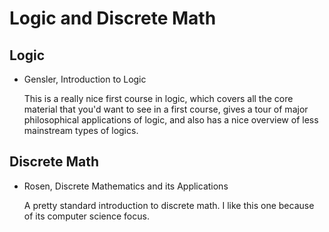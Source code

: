 # Logic and Discrete Math

## Logic

* Gensler, Introduction to Logic

  This is a really nice first course in logic, which covers all the core material
that you'd want to see in a first course, gives a tour of major philosophical applications of logic,
and also has a nice overview of less mainstream types of logics.

## Discrete Math

* Rosen, Discrete Mathematics and its Applications

  A pretty standard introduction to discrete math. I like this one because of its computer science focus.

